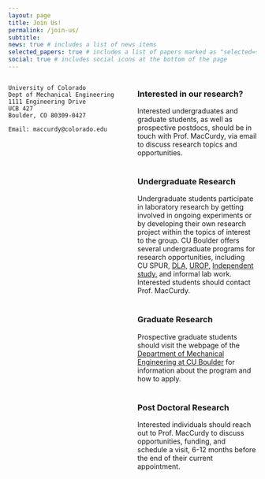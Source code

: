 ```yaml
---
layout: page
title: Join Us!
permalink: /join-us/
subtitle: 
news: true # includes a list of news items
selected_papers: true # includes a list of papers marked as "selected={true}"
social: true # includes social icons at the bottom of the page
---
```


<div style="display: flex;">
  <div style="width: 50%; padding-right: 20px;">
   
    University of Colorado  
    Dept of Mechanical Engineering  
    1111 Engineering Drive  
    UCB 427  
    Boulder, CO 80309-0427  

    Email: maccurdy@colorado.edu
  </div>
  <div style="width: 50%;">

<h3> Interested in our research?</h3>

Interested undergraduates and graduate students, as well as prospective postdocs, should be in touch with Prof. MacCurdy, via email to discuss research topics and opportunities.
<br/><br/>

<h3> Undergraduate Research </h3>
Undergraduate students participate in laboratory research by getting involved in ongoing experiments or by developing their own research project within the topics of interest to the group. CU Boulder offers several undergraduate programs for research opportunities, including CU SPUR, <a href = "https://www.colorado.edu/engineering/students/research">DLA,</a> <a href = "https://www.colorado.edu/urop/">UROP,</a> <a href = "https://www.colorado.edu/engineering-advising/content/college-engineering-and-applied-science-independent-study-form">Independent study,</a> and informal lab work. Interested students should contact Prof. MacCurdy.
<br/><br/>

<h3> Graduate Research </h3>
Prospective graduate students should visit the webpage of the <a href = "https://www.colorado.edu/mechanical/">Department of Mechanical Engineering at CU Boulder</a> for information about the program and how to apply.
<br><br>

<h3> Post Doctoral Research </h3>
Interested individuals should reach out to Prof. MacCurdy to discuss opportunities, funding, and schedule a visit, 6-12 months before the end of their current appointment.
    
  </div>
</div>